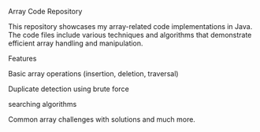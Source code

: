 Array Code Repository

This repository showcases my array-related code implementations in Java. The code files include various techniques and algorithms that demonstrate efficient array handling and manipulation.

Features

Basic array operations (insertion, deletion, traversal)

Duplicate detection using brute force

searching algorithms

Common array challenges with solutions and much more.
